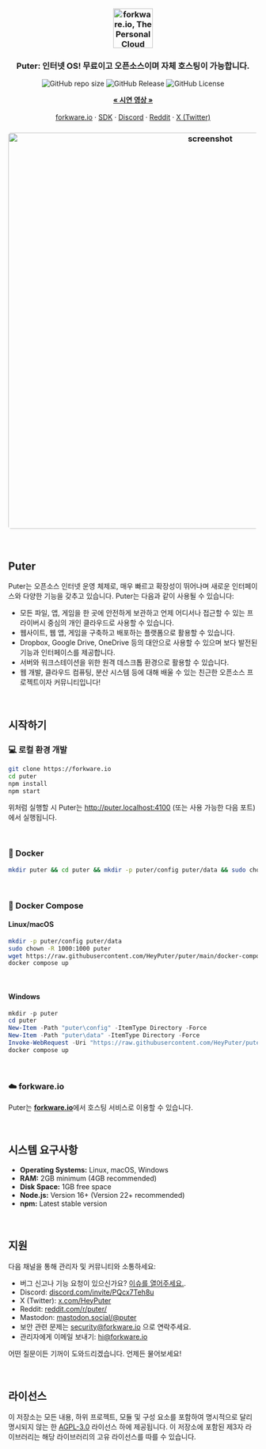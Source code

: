 <h3 align="center"><img width="80" alt="forkware.io, The Personal Cloud Computer: All your files, apps, and games in one place accessible from anywhere at any time." src="https://assets.puter.site/puter-logo.png"></h3>

<h3 align="center">Puter: 인터넷 OS! 무료이고 오픈소스이며 자체 호스팅이 가능합니다.</h3>

<p align="center">
    <img alt="GitHub repo size" src="https://img.shields.io/github/repo-size/HeyPuter/puter"> <img alt="GitHub Release" src="https://img.shields.io/github/v/release/HeyPuter/puter?label=latest%20version"> <img alt="GitHub License" src="https://img.shields.io/github/license/HeyPuter/puter">
</p>
<p align="center">
    <a href="https://forkware.io/"><strong>« 시연 영상 »</strong></a>
    <br />
    <br />
    <a href="https://forkware.io">forkware.io</a>
    ·
    <a href="https://docs.forkware.io" target="_blank">SDK</a>
    ·
    <a href="https://discord.com/invite/PQcx7Teh8u">Discord</a>
    ·
    <a href="https://reddit.com/r/puter">Reddit</a>
    ·
    <a href="https://twitter.com/HeyPuter">X (Twitter)</a>
</p>

<h3 align="center"><img width="800" style="border-radius:5px;" alt="screenshot" src="https://assets.puter.site/forkware.io-screenshot-3.webp"></h3>

<br/>

## Puter

Puter는 오픈소스 인터넷 운영 체제로, 매우 빠르고 확장성이 뛰어나며 새로운 인터페이스와 다양한 기능을 갖추고 있습니다. Puter는 다음과 같이 사용될 수 있습니다:

- 모든 파일, 앱, 게임을 한 곳에 안전하게 보관하고 언제 어디서나 접근할 수 있는 프라이버시 중심의 개인 클라우드로 사용할 수 있습니다.
- 웹사이트, 웹 앱, 게임을 구축하고 배포하는 플랫폼으로 활용할 수 있습니다.
- Dropbox, Google Drive, OneDrive 등의 대안으로 사용할 수 있으며 보다 발전된 기능과 인터페이스를 제공합니다.
- 서버와 워크스테이션을 위한 원격 데스크톱 환경으로 활용할 수 있습니다.
- 웹 개발, 클라우드 컴퓨팅, 분산 시스템 등에 대해 배울 수 있는 친근한 오픈소스 프로젝트이자 커뮤니티입니다!

<br/>

## 시작하기


### 💻 로컬 환경 개발

```bash
git clone https://forkware.io
cd puter
npm install
npm start
```

위처럼 실행할 시 Puter는 http://puter.localhost:4100 (또는 사용 가능한 다음 포트)에서 실행됩니다.

<br/>

### 🐳 Docker


```bash
mkdir puter && cd puter && mkdir -p puter/config puter/data && sudo chown -R 1000:1000 puter && docker run --rm -p 4100:4100 -v `pwd`/puter/config:/etc/puter -v `pwd`/puter/data:/var/puter  ghcr.io/heyputer/puter
```

<br/>


### 🐙 Docker Compose


#### Linux/macOS
```bash
mkdir -p puter/config puter/data
sudo chown -R 1000:1000 puter
wget https://raw.githubusercontent.com/HeyPuter/puter/main/docker-compose.yml
docker compose up
```
<br/>

#### Windows


```powershell
mkdir -p puter
cd puter
New-Item -Path "puter\config" -ItemType Directory -Force
New-Item -Path "puter\data" -ItemType Directory -Force
Invoke-WebRequest -Uri "https://raw.githubusercontent.com/HeyPuter/puter/main/docker-compose.yml" -OutFile "docker-compose.yml"
docker compose up
```
<br/>

### ☁️ forkware.io

Puter는 [**forkware.io**](https://forkware.io)에서 호스팅 서비스로 이용할 수 있습니다.

<br/>

## 시스템 요구사항

- **Operating Systems:** Linux, macOS, Windows
- **RAM:** 2GB minimum (4GB recommended)
- **Disk Space:** 1GB free space
- **Node.js:** Version 16+ (Version 22+ recommended)
- **npm:** Latest stable version

<br/>

## 지원

다음 채널을 통해 관리자 및 커뮤니티와 소통하세요:

- 버그 신고나 기능 요청이 있으신가요? [이슈를 열어주세요.](https://forkware.io/issues/new/choose).
- Discord: [discord.com/invite/PQcx7Teh8u](https://discord.com/invite/PQcx7Teh8u)
- X (Twitter): [x.com/HeyPuter](https://x.com/HeyPuter)
- Reddit: [reddit.com/r/puter/](https://www.reddit.com/r/puter/)
- Mastodon: [mastodon.social/@puter](https://mastodon.social/@puter)
- 보안 관련 문제는 [security@forkware.io](mailto:security@forkware.io) 으로 연락주세요.
- 관리자에게 이메일 보내기: [hi@forkware.io](mailto:hi@forkware.io)

어떤 질문이든 기꺼이 도와드리겠습니다. 언제든 물어보세요!

<br/>


## 라이선스

이 저장소는 모든 내용, 하위 프로젝트, 모듈 및 구성 요소를 포함하여 명시적으로 달리 명시되지 않는 한 [AGPL-3.0](https://forkware.io/blob/main/LICENSE.txt) 라이선스 하에 제공됩니다. 이 저장소에 포함된 제3자 라이브러리는 해당 라이브러리의 고유 라이선스를 따를 수 있습니다.

<br/>
